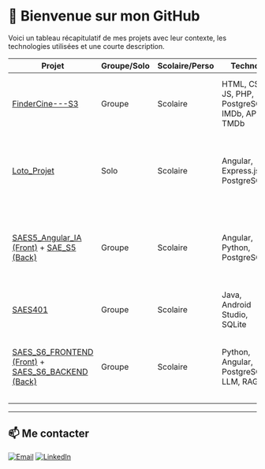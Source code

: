 # 👋 Bienvenue sur mon GitHub

Voici un tableau récapitulatif de mes projets avec leur contexte, les technologies utilisées et une courte description.

| Projet | Groupe/Solo | Scolaire/Perso | Techno | Description |
|--------|-------------|----------------|--------|-------------|
| [FinderCine---S3](https://github.com/a-scander/FinderCine---S3) | Groupe | Scolaire | HTML, CSS, JS, PHP, PostgreSQL, IMDb, API TMDb | Site web façon AlloCiné basé sur IMDb avec images de films et acteurs via API TMDb |
| [Loto_Projet](https://github.com/a-scander/Loto_Projet) | Solo | Scolaire | Angular, Express.js, PostgreSQL | Application web pour simuler des tirages de loto avec règles spécifiques définies par le professeur |
| [SAES5_Angular_IA (Front)](https://github.com/a-scander/SAES5_Angular_IA) + [SAE_S5 (Back)](https://github.com/JagoOgaj/SAE_S5) | Groupe | Scolaire | Angular, Python, PostgreSQL | Appli d’analyse d’image : détection humaine et prédiction âge/sexe/ethnie via modèles CNN |
| [SAES401](https://github.com/JagoOgaj/SAES401) | Groupe | Scolaire | Java, Android Studio, SQLite | Jeu mobile type RPG développé en groupe sous Android |
| [SAES_S6_FRONTEND (Front)](https://github.com/JagoOgaj/SAE_S6_FRONTEND) + [SAES_S6_BACKEND (Back)](https://github.com/JagoOgaj/SAES_S6_BACKEND) | Groupe | Scolaire | Python, Angular, PostgreSQL, LLM, RAG | Chatbot intelligent spécialisé dans l’éducation avec génération de réponse contextuelle |

---

## 📫 Me contacter


[![Email](https://img.shields.io/badge/Email-Me%20contacter-red?style=flat-square&logo=gmail&logoColor=white)](mailto:scander.ali@gmail.com)
[![LinkedIn](https://img.shields.io/badge/LinkedIn-Scander%20Alioui-blue?style=flat-square&logo=linkedin)](https://www.linkedin.com/in/scander-alioui/)

